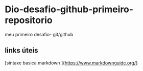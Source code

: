 # Dio-desafio-github-primeiro-repositorio
meu primeiro desafio- git/github
## links  úteis 
[sintaxe  basica  markdown ]{https://www.markdownguide.org/}
